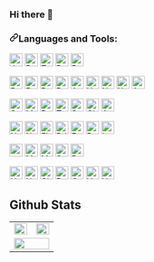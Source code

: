 ### Hi there 👋

<h3><a id="user-content-things-i-code-with" class="anchor" aria-hidden="true" href="#things-i-code-with"><svg class="octicon octicon-link" viewBox="0 0 16 16" version="1.1" width="16" height="16" aria-hidden="true"><path fill-rule="evenodd" d="M7.775 3.275a.75.75 0 001.06 1.06l1.25-1.25a2 2 0 112.83 2.83l-2.5 2.5a2 2 0 01-2.83 0 .75.75 0 00-1.06 1.06 3.5 3.5 0 004.95 0l2.5-2.5a3.5 3.5 0 00-4.95-4.95l-1.25 1.25zm-4.69 9.64a2 2 0 010-2.83l2.5-2.5a2 2 0 012.83 0 .75.75 0 001.06-1.06 3.5 3.5 0 00-4.95 0l-2.5 2.5a3.5 3.5 0 004.95 4.95l1.25-1.25a.75.75 0 00-1.06-1.06l-1.25 1.25a2 2 0 01-2.83 0z"></path></svg></a>Languages and Tools:</h3>

<p>
  <a
    target="_blank"
    rel="noopener noreferrer"
    href="https://img.shields.io/badge/JavaScript-323330?logo=javascript&logoColor=F7DF1E"
    ><img
      src="https://img.shields.io/badge/JavaScript-323330?logo=javascript&logoColor=F7DF1E"
      alt="Javascript"
      data-canonical-src="https://img.shields.io/badge/JavaScript-323330?logo=javascript&logoColor=F7DF1E"
      style="max-width: auto; height: 23px; "
  /></a>
  <a
    target="_blank"
    rel="noopener noreferrer"
    href="https://img.shields.io/badge/Python-F7DF1E?style=flat&amp;logo=python&amp;logoColor=black"
    ><img
      src="https://img.shields.io/badge/Python-F7DF1E?style=flat&amp;logo=python&amp;logoColor=black"
      alt="Python"
      data-canonical-src="https://img.shields.io/badge/Python-F7DF1E?style=flat&amp;logo=python&amp;logoColor=black"
      style="max-width: auto; height: 23px; "
  /></a>
  <a
    target="_blank"
    rel="noopener noreferrer"
    href="https://img.shields.io/badge/TypeScript-007ACC?logo=typescript&logoColor=white"
    ><img
      src="https://img.shields.io/badge/TypeScript-007ACC?logo=typescript&logoColor=white"
      alt="Typescript"
      data-canonical-src="https://img.shields.io/badge/TypeScript-007ACC?logo=typescript&logoColor=white"
      style="height: 23px; max-width: auto"
  /></a>
  <a
    target="_blank"
    rel="noopener noreferrer"
    href="https://img.shields.io/badge/PHP-777BB4?logo=php&logoColor=white"
    ><img
      src="https://img.shields.io/badge/PHP-777BB4?logo=php&logoColor=white"
      alt="PHP"
      data-canonical-src="https://img.shields.io/badge/PHP-777BB4?logo=php&logoColor=white"
      style="height: 23px; max-width: auto"
  /></a>
  <a
    target="_blank"
    rel="noopener noreferrer"
    href="https://img.shields.io/badge/Ruby-CC342D?logo=ruby&logoColor=white"
    ><img
      src="https://img.shields.io/badge/Ruby-CC342D?logo=ruby&logoColor=white"
      alt="Ruby"
      data-canonical-src="https://img.shields.io/badge/Ruby-CC342D?logo=ruby&logoColor=white"
      style="height: 23px; max-width: auto"
  /></a>
</p>
  

<p>
  <a
    target="_blank"
    rel="noopener noreferrer"
    href="https://img.shields.io/badge/React-20232A?style=flat&amp;logo=react&amp;logoColor=61DAFB"
    ><img
      src="https://img.shields.io/badge/React-20232A?style=flat&amp;logo=react&amp;logoColor=61DAFB"
      alt="React"
      data-canonical-src="https://img.shields.io/badge/React-20232A?style=flat&amp;logo=react&amp;logoColor=61DAFB"
      style="max-width: auto; height: 23px; "
  /></a>
  <a
    target="_blank"
    rel="noopener noreferrer"
    href="https://img.shields.io/badge/React_Router-CA4245?style=flat&amp;logo=react-router&amp;logoColor=white"
    ><img
      src="https://img.shields.io/badge/React_Router-CA4245?style=flat&amp;logo=react-router&amp;logoColor=white"
      alt="React-router"
      data-canonical-src="https://img.shields.io/badge/React_Router-CA4245?style=flat&amp;logo=react-router&amp;logoColor=white"
      style="max-width: auto; height: 23px; "
  /></a>
  <a
    target="_blank"
    rel="noopener noreferrer"
    href="https://img.shields.io/badge/Redux-593D88?style=flat&amp;logo=redux&amp;logoColor=white"
    ><img
      src="https://img.shields.io/badge/Redux-593D88?style=flat&amp;logo=redux&amp;logoColor=white"
      alt="Redux"
      data-canonical-src="https://img.shields.io/badge/Redux-593D88?style=flat&amp;logo=redux&amp;logoColor=white"
      style="max-width: auto; height: 23px; "
  /></a>
  <a
    target="_blank"
    rel="noopener noreferrer"
    href="https://img.shields.io/badge/Rxjs-593D88?style=flat&amp;logo=Rxjs&amp;logoColor=white"
    ><img
      src="https://img.shields.io/badge/Rxjs-593D88?style=flat&amp;logo=Rxjs&amp;logoColor=white"
      alt="Rxjs"
      data-canonical-src="https://img.shields.io/badge/Rxjs-593D88?style=flat&amp;logo=Rxjs&amp;logoColor=white"
      style="max-width: auto; height: 23px; "
  /></a>
  <a
    target="_blank"
    rel="noopener noreferrer"
    href="https://img.shields.io/badge/Angular-DD0031?logo=angular&logoColor=white"
    ><img
      src="https://img.shields.io/badge/Angular-DD0031?logo=angular&logoColor=white"
      alt="Angular"
      data-canonical-src="https://img.shields.io/badge/Angular-DD0031?logo=angular&logoColor=white"
      style="max-width: auto; height: 23px; "
  /></a>
    <a
    target="_blank"
    rel="noopener noreferrer"
    href="https://img.shields.io/badge/Vue.js-35495E?logo=vuedotjs&logoColor=4FC08D"
    ><img
      src="https://img.shields.io/badge/Vue.js-35495E?logo=vuedotjs&logoColor=4FC08D"
      alt="Vue"
      data-canonical-src="https://img.shields.io/badge/Vue.js-35495E?logo=vuedotjs&logoColor=4FC08D"
      style="height: 23px; max-width: auto"
  /></a>
    <a
    target="_blank"
    rel="noopener noreferrer"
    href="https://img.shields.io/badge/next.js-000000?logo=nextdotjs&logoColor=white"
    ><img
      src="https://img.shields.io/badge/next.js-000000?logo=nextdotjs&logoColor=white"
      alt="Next"
      data-canonical-src="https://img.shields.io/badge/next.js-000000?logo=nextdotjs&logoColor=white"
      style="height: 23px; max-width: auto"
  /></a>
    <a
    target="_blank"
    rel="noopener noreferrer"
    href="https://img.shields.io/badge/nuxt.js-00C58E?logo=nuxtdotjs&logoColor=white"
    ><img
      src="https://img.shields.io/badge/nuxt.js-00C58E?logo=nuxtdotjs&logoColor=white"
      alt="Nuxt"
      data-canonical-src="https://img.shields.io/badge/nuxt.js-00C58E?logo=nuxtdotjs&logoColor=white"
      style="height: 23px; max-width: auto"
  /></a>
  <a
    target="_blank"
    rel="noopener noreferrer"
    href="https://img.shields.io/badge/Apollo-20232A?style=flat&amp;logo=Apollo&amp;logoColor=61DAFB"
    ><img
      src="https://img.shields.io/badge/Apollo-20232A?style=flat&amp;logo=Apollo&amp;logoColor=61DAFB"
      alt="Apollo"
      data-canonical-src="https://img.shields.io/badge/Apollo-20232A?style=flat&amp;logo=Apollo&amp;logoColor=61DAFB"
      style="max-width: auto; height: 23px; "
  /></a>
</p>

<p>
 <a
    target="_blank"
    rel="noopener noreferrer"
    href="https://img.shields.io/badge/Sass-CC6699?style=flat&amp;logo=sass&amp;logoColor=white"
    ><img
      src="https://img.shields.io/badge/Sass-CC6699?style=flat&amp;logo=sass&amp;logoColor=white"
      alt="Sass"
      data-canonical-src="https://img.shields.io/badge/Sass-CC6699?style=flat&amp;logo=sass&amp;logoColor=white"
      style="max-width: auto; height: 23px; "
  /></a>
  <a
    target="_blank"
    rel="noopener noreferrer"
    href="https://img.shields.io/badge/Material--UI-0081CB?logo=material-ui&logoColor=white"
    ><img
      src="https://img.shields.io/badge/Material--UI-0081CB?logo=material-ui&logoColor=white"
      alt="Material"
      data-canonical-src="https://img.shields.io/badge/Material--UI-0081CB?logo=material-ui&logoColor=white"
      style="height: 23px; max-width: auto"
  /></a>
  <a
    target="_blank"
    rel="noopener noreferrer"
    href="https://img.shields.io/badge/Bootstrap-563D7C?logo=bootstrap&logoColor=white"
    ><img
      src="https://img.shields.io/badge/Bootstrap-563D7C?logo=bootstrap&logoColor=white"
      alt="Bootstrap"
      data-canonical-src="https://img.shields.io/badge/Bootstrap-563D7C?logo=bootstrap&logoColor=white"
      style="height: 23px; max-width: auto"
  /></a>
  <a
    target="_blank"
    rel="noopener noreferrer"
    href="https://img.shields.io/badge/Tailwind_CSS-38B2AC?logo=tailwind-css&logoColor=white"
    ><img
      src="https://img.shields.io/badge/Tailwind_CSS-38B2AC?logo=tailwind-css&logoColor=white"
      alt="Tailwind"
      data-canonical-src="https://img.shields.io/badge/Tailwind_CSS-38B2AC?logo=tailwind-css&logoColor=white"
      style="height: 23px; max-width: auto"
  /></a>
  <a
    target="_blank"
    rel="noopener noreferrer"
    href="https://img.shields.io/badge/styled--components-DB7093?logo=styled-components"
    ><img
      src="https://img.shields.io/badge/styled--components-DB7093?logo=styled-components"
      alt="Styled components"
      data-canonical-src="https://img.shields.io/badge/styled--components-DB7093?logo=styled-components&logoColor=white"
      style="height: 23px; max-width: auto"
  /></a>
  <a
    target="_blank"
    rel="noopener noreferrer"
    href="https://img.shields.io/badge/Chakra--UI-319795?logo=chakra-ui&logoColor=white"
    ><img
      src="https://img.shields.io/badge/Chakra--UI-319795?logo=chakra-ui&logoColor=white"
      alt="Chakra"
      data-canonical-src="https://img.shields.io/badge/Chakra--UI-319795?logo=chakra-ui&logoColor=white"
      style="height: 23px; max-width: auto"
  /></a>
  <a
    target="_blank"
    rel="noopener noreferrer"
    href="https://img.shields.io/badge/Ant%20Design-1890FF?logo=antdesign&logoColor=white"
    ><img
      src="https://img.shields.io/badge/Ant%20Design-1890FF?logo=antdesign&logoColor=white"
      alt="AntDesign"
      data-canonical-src="https://img.shields.io/badge/Ant%20Design-1890FF?logo=antdesign&logoColor=white"
      style="height: 23px; max-width: auto"
  /></a>
</p>  

<p>
  <a
    target="_blank"
    rel="noopener noreferrer"
    href="https://img.shields.io/badge/Node.js-43853D?style=flat&amp;logo=node.js&amp;logoColor=white"
    ><img
      src="https://img.shields.io/badge/Node.js-43853D?style=flat&amp;logo=node.js&amp;logoColor=white"
      alt="Node-js"
      data-canonical-src="https://img.shields.io/badge/Node.js-43853D?style=flat&amp;logo=node.js&amp;logoColor=white"
      style="max-width: auto; height: 23px; "
  /></a>
  <a
    target="_blank"
    rel="noopener noreferrer"
    href="https://img.shields.io/badge/nestjs-E0234E?logo=nestjs&logoColor=white"
    ><img
      src="https://img.shields.io/badge/nestjs-E0234E?logo=nestjs&logoColor=white"
      alt="Nest"
      data-canonical-src="https://img.shields.io/badge/nestjs-E0234E?logo=nestjs&logoColor=white"
      style="max-width: auto; height: 23px; "
  /></a>
  <a
    target="_blank"
    rel="noopener noreferrer"
    href="https://img.shields.io/badge/FLask-F7DF1E?style=flat&amp;logo=flask&amp;logoColor=black"
    ><img
      src="https://img.shields.io/badge/FLask-F7DF1E?style=flat&amp;logo=flask&amp;logoColor=black"
      alt="FLask"
      data-canonical-src="https://img.shields.io/badge/FLask-F7DF1E?style=flat&amp;logo=flask&amp;logoColor=black"
      style="max-width: auto; height: 23px; "
  /></a>
  <a
    target="_blank"
    rel="noopener noreferrer"
    href="https://img.shields.io/badge/Django-092E20?logo=django&logoColor=green"
    ><img
      src="https://img.shields.io/badge/Django-092E20?logo=django&logoColor=green"
      alt="DJango"
      data-canonical-src="https://img.shields.io/badge/Django-092E20?logo=django&logoColor=green"
      style="max-width: auto; height: 23px; "
  /></a>
    <a
    target="_blank"
    rel="noopener noreferrer"
    href="https://img.shields.io/badge/fastapi-109989?logo=FASTAPI&logoColor=white"
    ><img
      src="https://img.shields.io/badge/fastapi-109989?logo=FASTAPI&logoColor=white"
      alt="Fast API"
      data-canonical-src="https://img.shields.io/badge/fastapi-109989?logo=FASTAPI&logoColor=white"
      style="height: 23px; max-width: auto"
  /></a>
  <a
    target="_blank"
    rel="noopener noreferrer"
    href="https://img.shields.io/badge/Ruby_on_Rails-CC0000?logo=ruby-on-rails&logoColor=white"
    ><img
      src="https://img.shields.io/badge/Ruby_on_Rails-CC0000?logo=ruby-on-rails&logoColor=white"
      alt="Ruby_on_Rails"
      data-canonical-src="https://img.shields.io/badge/Ruby_on_Rails-CC0000?logo=ruby-on-rails&logoColor=white"
      style="height:20px; max-width: auto; height: 23px; "
  /></a>
  <a
    target="_blank"
    rel="noopener noreferrer"
    href="https://img.shields.io/badge/Laravel-FF2D20?logo=laravel&logoColor=white"
    ><img
      src="https://img.shields.io/badge/Laravel-FF2D20?logo=laravel&logoColor=white"
      alt="Laravel"
      data-canonical-src="https://img.shields.io/badge/Laravel-FF2D20?logo=laravel&logoColor=white"
      style="height:20px; max-width: auto; height: 23px; "
  /></a>
</p>

<p>
  <a
    target="_blank"
    rel="noopener noreferrer"
    href="https://img.shields.io/badge/PostgreSQL-316192?logo=postgresql&logoColor=white"
    ><img
      src="https://img.shields.io/badge/PostgreSQL-316192?logo=postgresql&logoColor=white"
      alt="postgres"
      data-canonical-src="https://img.shields.io/badge/PostgreSQL-316192?logo=postgresql&logoColor=white"
      style="height:20px; max-width: auto; height: 23px; "
  /></a>
  <a
    target="_blank"
    rel="noopener noreferrer"
    href="https://img.shields.io/badge/MySQL-F7DF1E?style=flat&amp;logo=MySQL&amp;logoColor=black"
    ><img
      src="https://img.shields.io/badge/MySQL-F7DF1E?style=flat&amp;logo=MySQL&amp;logoColor=black"
      alt="MySQL"
      data-canonical-src="https://img.shields.io/badge/MySQL-F7DF1E?style=flat&amp;logo=MySQL&amp;logoColor=black"
      style="height:20px; max-width: auto; height: 23px; "
  /></a>
  <a
    target="_blank"
    rel="noopener noreferrer"
    href="https://img.shields.io/badge/MongoDB-4EA94B?logo=mongodb&logoColor=white"
    ><img
      src="https://img.shields.io/badge/MongoDB-4EA94B?logo=mongodb&logoColor=white"
      alt="MongoDB"
      data-canonical-src="https://img.shields.io/badge/MongoDB-4EA94B?logo=mongodb&logoColor=white"
      style="height:20px; max-width: auto; height: 23px; "
  /></a>
  <a
    target="_blank"
    rel="noopener noreferrer"
    href="https://img.shields.io/badge/SQLite-07405E?logo=sqlite&logoColor=white"
    ><img
      src="https://img.shields.io/badge/SQLite-07405E?logo=sqlite&logoColor=white"
      alt="SQLite"
      data-canonical-src="https://img.shields.io/badge/SQLite-07405E?logo=sqlite&logoColor=white"
      style="height:20px; max-width: auto; height: 23px; "
  /></a>
  <a
    target="_blank"
    rel="noopener noreferrer"
    href="https://img.shields.io/badge/redis-%23DD0031.svg?&style=for-the-badge&logo=redis&logoColor=white"
    ><img
      src="https://img.shields.io/badge/redis-%23DD0031.svg?&style=for-the-badge&logo=redis&logoColor=white"
      alt="Redis"
      data-canonical-src="https://img.shields.io/badge/redis-%23DD0031.svg?&style=for-the-badge&logo=redis&logoColor=white"
      style="height:20px; max-width: auto; height: 23px; "
  /></a>
</p>
  
<p>
  <a
    target="_blank"
    rel="noopener noreferrer"
    href="https://img.shields.io/badge/-Heroku-430098?style=flat&amp;logo=heroku"
    ><img
      src="https://img.shields.io/badge/-Heroku-430098?style=flat&amp;logo=heroku"
      alt="Heroku"
      data-canonical-src="https://img.shields.io/badge/-Heroku-430098?style=flat&amp;logo=heroku"
      style="max-width: auto; height: 23px; "
  /></a>
  <a
    target="_blank"
    rel="noopener noreferrer"
    href="https://img.shields.io/badge/-Netlify-00C7B7?style=flat&amp;logo=netlify&amp;logoColor=white"
    ><img
      src="https://img.shields.io/badge/-Netlify-00C7B7?style=flat&amp;logo=netlify&amp;logoColor=white"
      alt="Netlify"
      data-canonical-src="https://img.shields.io/badge/-Netlify-00C7B7?style=flat&amp;logo=netlify&amp;logoColor=white"
      style="max-width: auto; height: 23px; "
  /></a>
  <a
    target="_blank"
    rel="noopener noreferrer"
    href="https://img.shields.io/badge/GitHub-100000?=flat&amp;logo=github&amp;logoColor=white"
    ><img
      src="https://img.shields.io/badge/GitHub-100000?=flat&amp;logo=github&amp;logoColor=white"
      alt="Github"
      data-canonical-src="https://img.shields.io/badge/GitHub-100000?=flat&amp;logo=github&amp;logoColor=white"
      style="max-width: auto; height: 23px; "
  /></a>
  <a
    target="_blank"
    rel="noopener noreferrer"
    href="https://img.shields.io/badge/Docker-100000?=flat&amp;logo=Docker&amp;logoColor=white"
    ><img
      src="https://img.shields.io/badge/Docker-100000?=flat&amp;logo=Docker&amp;logoColor=white"
      alt="Docker"
      data-canonical-src="https://img.shields.io/badge/Docker-100000?=flat&amp;logo=Docker&amp;logoColor=white"
      style="max-width: auto; height: 23px; "
  /></a>
  <a
    target="_blank"
    rel="noopener noreferrer"
    href="https://img.shields.io/badge/GCP-100000?=flat&amp;logo=GCP&amp;logoColor=white"
    ><img
      src="https://img.shields.io/badge/GCP-100000?=flat&amp;logo=GCP&amp;logoColor=white"
      alt="GCP"
      data-canonical-src="https://img.shields.io/badge/GCP-100000?=flat&amp;logo=GCP&amp;logoColor=white"
      style="max-width: auto; height: 23px; "
  /></a>
  <a
    target="_blank"
    rel="noopener noreferrer"
    href="https://img.shields.io/badge/Salesforce-00A1E0?logo=Salesforce&logoColor=white"
    ><img
      src="https://img.shields.io/badge/Salesforce-00A1E0?logo=Salesforce&logoColor=white"
      alt="Vercel"
      data-canonical-src="https://img.shields.io/badge/Salesforce-00A1E0?logo=Salesforce&logoColor=white"
      style="height:20px; max-width: auto; height: 23px; "
  /></a>
  <a
    target="_blank"
    rel="noopener noreferrer"
    href="https://img.shields.io/badge/Vercel-000000?logo=vercel&logoColor=white"
    ><img
      src="https://img.shields.io/badge/Vercel-000000?logo=vercel&logoColor=white"
      alt="Vercel"
      data-canonical-src="https://img.shields.io/badge/Vercel-000000?logo=vercel&logoColor=white"
      style="height:20px; max-width: auto; height: 23px; "
  /></a>
</p>

## Github Stats

<table>
   <tr>
      <td valign="top">
         <img src="https://github-readme-stats.vercel.app/api?username=stack4world&show_icons=true&count_private=true&hide_border=true&theme=shades-of-purple" align="left" style="width: 100%" />
      </td>
      <td valign="top">
         <img src="https://github-readme-streak-stats.herokuapp.com/?user=stack4world&theme=shades-of-purple" align="left" style="width: 100%" />
      </td>
   </tr>
   <tr>
      <td valign="top" colspan="2">
         <img src="https://github-readme-stats.vercel.app/api/top-langs/?username=stack4world&hide_border=true&layout=compact&theme=shades-of-purple" align="left" style="width: 100%" />
      </td>
   </tr>
</table>

<!---
**stack4world/stack4world** is a ✨ _special_ ✨ repository because its `README.md` (this file) appears on your GitHub profile.


Here are some ideas to get you started:

- 🔭 I’m currently working on ...
- 🌱 I’m currently learning ...
- 👯 I’m looking to collaborate on ...
- 🤔 I’m looking for help with ...
- 💬 Ask me about ...
- 📫 How to reach me: ...
- 😄 Pronouns: ...
- ⚡ Fun fact: ...
--->
